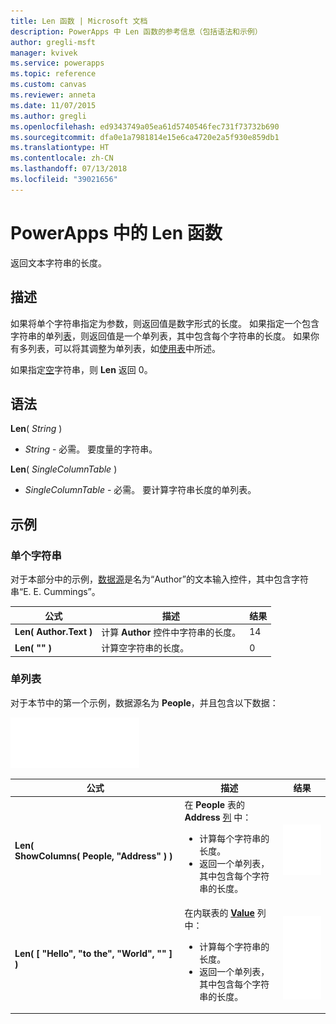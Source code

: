 ```yaml
---
title: Len 函数 | Microsoft 文档
description: PowerApps 中 Len 函数的参考信息（包括语法和示例）
author: gregli-msft
manager: kvivek
ms.service: powerapps
ms.topic: reference
ms.custom: canvas
ms.reviewer: anneta
ms.date: 11/07/2015
ms.author: gregli
ms.openlocfilehash: ed9343749a05ea61d5740546fec731f73732b690
ms.sourcegitcommit: dfa0e1a7981814e15e6ca4720e2a5f930e859db1
ms.translationtype: HT
ms.contentlocale: zh-CN
ms.lasthandoff: 07/13/2018
ms.locfileid: "39021656"
---
```

# <a name="len-function-in-powerapps"></a>PowerApps 中的 Len 函数
返回文本字符串的长度。

## <a name="description"></a>描述
如果将单个字符串指定为参数，则返回值是数字形式的长度。  如果指定一个包含字符串的单列[表](../working-with-tables.md)，则返回值是一个单列表，其中包含每个字符串的长度。 如果你有多列表，可以将其调整为单列表，如[使用表](../working-with-tables.md)中所述。

如果指定[空](function-isblank-isempty.md)字符串，则 **Len** 返回 0。

## <a name="syntax"></a>语法
**Len**( *String* )

* *String* - 必需。 要度量的字符串。

**Len**( *SingleColumnTable* )

* *SingleColumnTable* - 必需。 要计算字符串长度的单列表。

## <a name="examples"></a>示例
### <a name="single-string"></a>单个字符串
对于本部分中的示例，[数据源](../working-with-data-sources.md)是名为“Author”的文本输入控件，其中包含字符串“E. E. Cummings”。

| 公式 | 描述 | 结果 |
| --- | --- | --- |
| **Len( Author.Text )** |计算 **Author** 控件中字符串的长度。 |14 |
| **Len( "" )** |计算空字符串的长度。 |0 |

### <a name="single-column-table"></a>单列表
对于本节中的第一个示例，数据源名为 **People**，并且包含以下数据：

![](media/function-len/people-table.png)

| 公式 | 描述 | 结果 |
| --- | --- | --- |
| **Len( ShowColumns(&nbsp;People,&nbsp;"Address"&nbsp;) )** |在 **People** 表的 **Address** [列](../working-with-tables.md#columns) 中：<br><ul><li>计算每个字符串的长度。</li><li>返回一个单列表，其中包含每个字符串的长度。</li> |<style> img { max-width: none } </style> ![](media/function-len/people-table-len.png) |
| **Len( [ "Hello", "to the", "World", "" ] )** |在内联表的 **[Value](function-value.md)** 列中：<br><ul><li>计算每个字符串的长度。</li><li>返回一个单列表，其中包含每个字符串的长度。</li> |![](media/function-len/people-table-len-inline.png) |

